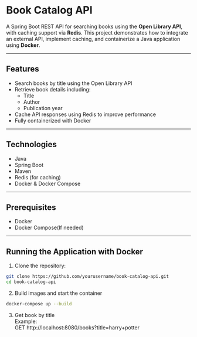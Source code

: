 # Book Catalog API

A Spring Boot REST API for searching books using the **Open Library API**, with caching support via **Redis**. This project demonstrates how to integrate an external API, implement caching, and containerize a Java application using **Docker**.

---

## Features

- Search books by title using the Open Library API
- Retrieve book details including:
  - Title
  - Author
  - Publication year
- Cache API responses using Redis to improve performance
- Fully containerized with Docker

---

## Technologies

- Java
- Spring Boot
- Maven
- Redis (for caching)
- Docker & Docker Compose

---

## Prerequisites

- Docker
- Docker Compose(If needed)

---

## Running the Application with Docker

1. Clone the repository:

```bash
git clone https://github.com/yourusername/book-catalog-api.git
cd book-catalog-api
```

2. Build images and start the container
```bash
docker-compose up --build
```

3. Get book by title<br>
Example:<br>
GET http://localhost:8080/books?title=harry+potter
